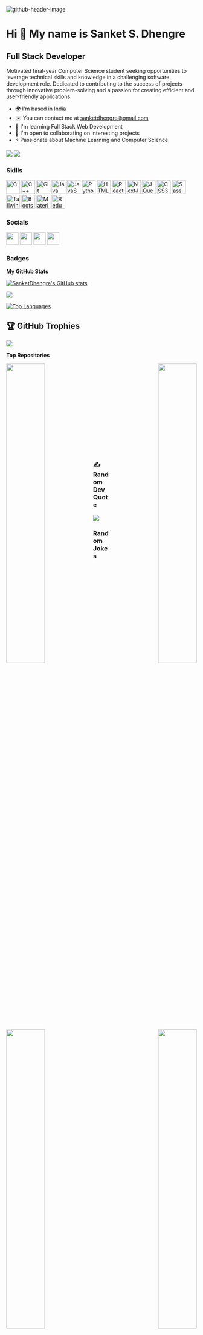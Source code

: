 ![github-header-image](https://github.com/SanketDhengre/SanketDhengre/assets/83276393/d5658346-2f20-4de9-9aed-9cd4ed0f11e8)


Hi 👋 My name is Sanket S. Dhengre
==================================

Full Stack Developer
--------------------

Motivated final-year Computer Science student seeking opportunities to leverage technical skills and knowledge in a challenging software development role. Dedicated to contributing to the success of projects through innovative problem-solving and a passion for creating efficient and user-friendly applications.

* 🌍  I'm based in India
* ✉️  You can contact me at [sanketdhengre@gmail.com](mailto:sanketdhengre@gmail.com)
* 🧠  I'm learning Full Stack Web Development
* 🤝  I'm open to collaborating on interesting projects
* ⚡  Passionate about Machine Learning and Computer Science

<a href="https://www.github.com/SanketDhengre" target="_blank" rel="noreferrer"><img
src="https://img.shields.io/github/followers/SanketDhengre?logo=github&style=for-the-badge&color=0891b2&labelColor=1c1917" /></a>
<a href="https://www.twitter.com/SanketDhengre" target="_blank" rel="noreferrer"><img
src="https://img.shields.io/twitter/follow/SanketDhengre?logo=twitter&style=for-the-badge&color=0891b2&labelColor=1c1917"
/></a>
### Skills

<p align="left">
<a href="https://docs.microsoft.com/en-us/cpp/?view=msvc-170" target="_blank" rel="noreferrer"><img src="https://raw.githubusercontent.com/danielcranney/readme-generator/main/public/icons/skills/c-colored.svg" width="36" height="36" alt="C" /></a>
<a href="https://docs.microsoft.com/en-us/cpp/?view=msvc-170" target="_blank" rel="noreferrer"><img src="https://raw.githubusercontent.com/danielcranney/readme-generator/main/public/icons/skills/cplusplus-colored.svg" width="36" height="36" alt="C++" /></a>
<a href="https://git-scm.com/" target="_blank" rel="noreferrer"><img src="https://raw.githubusercontent.com/danielcranney/readme-generator/main/public/icons/skills/git-colored.svg" width="36" height="36" alt="Git" /></a>
<a href="https://www.oracle.com/java/" target="_blank" rel="noreferrer"><img src="https://raw.githubusercontent.com/danielcranney/readme-generator/main/public/icons/skills/java-colored.svg" width="36" height="36" alt="Java" /></a>
<a href="https://developer.mozilla.org/en-US/docs/Web/JavaScript" target="_blank" rel="noreferrer"><img src="https://raw.githubusercontent.com/danielcranney/readme-generator/main/public/icons/skills/javascript-colored.svg" width="36" height="36" alt="JavaScript" /></a>
<a href="https://www.python.org/" target="_blank" rel="noreferrer"><img src="https://raw.githubusercontent.com/danielcranney/readme-generator/main/public/icons/skills/python-colored.svg" width="36" height="36" alt="Python" /></a>
<a href="https://developer.mozilla.org/en-US/docs/Glossary/HTML5" target="_blank" rel="noreferrer"><img src="https://raw.githubusercontent.com/danielcranney/readme-generator/main/public/icons/skills/html5-colored.svg" width="36" height="36" alt="HTML5" /></a>
<a href="https://reactjs.org/" target="_blank" rel="noreferrer"><img src="https://raw.githubusercontent.com/danielcranney/readme-generator/main/public/icons/skills/react-colored.svg" width="36" height="36" alt="React" /></a>
<a href="https://nextjs.org/docs" target="_blank" rel="noreferrer"><img src="https://raw.githubusercontent.com/danielcranney/readme-generator/main/public/icons/skills/nextjs-colored.svg" width="36" height="36" alt="NextJs" /></a>
<a href="https://jquery.com/" target="_blank" rel="noreferrer"><img src="https://raw.githubusercontent.com/danielcranney/readme-generator/main/public/icons/skills/jquery-colored.svg" width="36" height="36" alt="JQuery" /></a>
<a href="https://www.w3.org/TR/CSS/#css" target="_blank" rel="noreferrer"><img src="https://raw.githubusercontent.com/danielcranney/readme-generator/main/public/icons/skills/css3-colored.svg" width="36" height="36" alt="CSS3" /></a>
<a href="https://sass-lang.com/" target="_blank" rel="noreferrer"><img src="https://raw.githubusercontent.com/danielcranney/readme-generator/main/public/icons/skills/sass-colored.svg" width="36" height="36" alt="Sass" /></a>
<a href="https://tailwindcss.com/" target="_blank" rel="noreferrer"><img src="https://raw.githubusercontent.com/danielcranney/readme-generator/main/public/icons/skills/tailwindcss-colored.svg" width="36" height="36" alt="TailwindCSS" /></a>
<a href="https://getbootstrap.com/" target="_blank" rel="noreferrer"><img src="https://raw.githubusercontent.com/danielcranney/readme-generator/main/public/icons/skills/bootstrap-colored.svg" width="36" height="36" alt="Bootstrap" /></a>
<a href="https://mui.com/" target="_blank" rel="noreferrer"><img src="https://raw.githubusercontent.com/danielcranney/readme-generator/main/public/icons/skills/materialui-colored.svg" width="36" height="36" alt="Material UI" /></a>
<a href="https://redux.js.org/" target="_blank" rel="noreferrer"><img src="https://raw.githubusercontent.com/danielcranney/readme-generator/main/public/icons/skills/redux-colored.svg" width="36" height="36" alt="Redux" /></a>
</p>

### Socials

<p align="left"> <a href="https://www.github.com/SanketDhengre" target="_blank" rel="noreferrer"><img src="https://raw.githubusercontent.com/danielcranney/readme-generator/main/public/icons/socials/github.svg" width="32" height="32" /></a> <a href="http://www.instagram.com/sanket_dhengre_13" target="_blank" rel="noreferrer"><img src="https://raw.githubusercontent.com/danielcranney/readme-generator/main/public/icons/socials/instagram.svg" width="32" height="32" /></a> <a href="https://www.linkedin.com/in/sanket-dhengre/" target="_blank" rel="noreferrer"><img src="https://raw.githubusercontent.com/danielcranney/readme-generator/main/public/icons/socials/linkedin.svg" width="32" height="32" /></a> <a href="https://www.twitter.com/SanketDhengre" target="_blank" rel="noreferrer"><img src="https://raw.githubusercontent.com/danielcranney/readme-generator/main/public/icons/socials/twitter.svg" width="32" height="32" /></a></p>

### Badges

<b>My GitHub Stats</b>

<a href="http://www.github.com/SanketDhengre"><img src="https://github-readme-stats.vercel.app/api?username=SanketDhengre&show_icons=true&hide=&count_private=true&title_color=0891b2&text_color=ffffff&icon_color=0891b2&bg_color=1c1917&hide_border=true&show_icons=true" alt="SanketDhengre's GitHub stats" /></a>

<a href="http://www.github.com/SanketDhengre"><img src="https://github-readme-streak-stats.herokuapp.com/?user=SanketDhengre&stroke=ffffff&background=1c1917&ring=0891b2&fire=0891b2&currStreakNum=ffffff&currStreakLabel=0891b2&sideNums=ffffff&sideLabels=ffffff&dates=ffffff&hide_border=true" /></a>

<a href="https://github.com/SanketDhengre" align="left"><img src="https://github-readme-stats.vercel.app/api/top-langs/?username=SanketDhengre&langs_count=10&title_color=0891b2&text_color=ffffff&icon_color=0891b2&bg_color=1c1917&hide_border=true&locale=en&custom_title=Top%20%Languages" alt="Top Languages" /></a>

## 🏆 GitHub Trophies
![](https://github-profile-trophy.vercel.app/?username=SanketDhengre&theme=darkhub&no-frame=true&no-bg=false&margin-w=5)


<b>Top Repositories</b>

<div width="100%" align="center"><a href="https://github.com/SanketDhengre/Web-Development" align="left"><img align="left" width="45%" src="https://github-readme-stats.vercel.app/api/pin/?username=SanketDhengre&repo=Web-Development&title_color=0891b2&text_color=ffffff&icon_color=0891b2&bg_color=1c1917&hide_border=true&locale=en" /></a>
<a href="https://github.com/SanketDhengre/React-Weather-App" align="right"><img align="right" width="45%" src="https://github-readme-stats.vercel.app/api/pin/?username=SanketDhengre&repo=React-Weather-App&title_color=0891b2&text_color=ffffff&icon_color=0891b2&bg_color=1c1917&hide_border=true&locale=en" /></a></div><br /><br /><br /><br />

<br /><br />

<div width="100%" align="center"><a href="https://github.com/SanketDhengre/Tailwind-CSS-Apple-Landing-Page" align="left"><img align="left" width="45%" src="https://github-readme-stats.vercel.app/api/pin/?username=SanketDhengre&repo=Tailwind-CSS-Apple-Landing-Page&title_color=0891b2&text_color=ffffff&icon_color=0891b2&bg_color=1c1917&hide_border=true&locale=en" /></a>
<a href="https://github.com/SanketDhengre/College-Portal" align="right"><img align="right" width="45%" src="https://github-readme-stats.vercel.app/api/pin/?username=SanketDhengre&repo=College-Portal&title_color=0891b2&text_color=ffffff&icon_color=0891b2&bg_color=1c1917&hide_border=true&locale=en" /></a></div>

<br /><br /><br /><br /><br /><br />
### ✍️ Random Dev Quote
![](https://quotes-github-readme.vercel.app/api?type=horizontal&theme=dark)


### Random Jokes
<!-- HTML -->
<img src="https://readme-jokes.vercel.app/api?hideBorder" alt="Jokes Card" />

[![](https://visitcount.itsvg.in/api?id=SanketDhengre&icon=0&color=0)](https://visitcount.itsvg.in)


